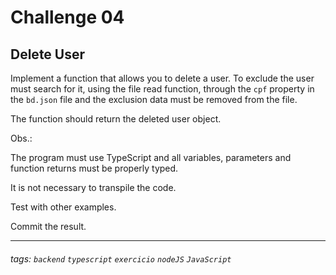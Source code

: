 # Challenge 04

## Delete User

Implement a function that allows you to delete a user. To exclude the user must search for it, using the file read function, through the `cpf` property in the `bd.json` file and the exclusion data must be removed from the file.

The function should return the deleted user object.

Obs.:

The program must use TypeScript and all variables, parameters and function returns must be properly typed.

It is not necessary to transpile the code.

Test with other examples.

Commit the result.

---
###### tags: `backend` `typescript` `exercicio` `nodeJS` `JavaScript`